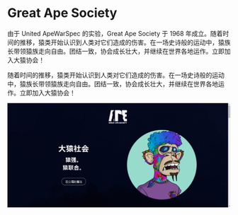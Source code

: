 # Great Ape Society

由于 United ApeWarSpec 的实验，Great Ape Society 于 1968 年成立。随着时间的推移，猿类开始认识到人类对它们造成的伤害。在一场史诗般的运动中，猿族长带领猿族走向自由。团结一致，协会成长壮大，并继续在世界各地运作。立即加入大猿协会！

随着时间的推移，猿类开始认识到人类对它们造成的伤害。在一场史诗般的运动中，猿族长带领猿族走向自由。团结一致，协会成长壮大，并继续在世界各地运作。立即加入大猿协会！

![nft](43134132.png)
